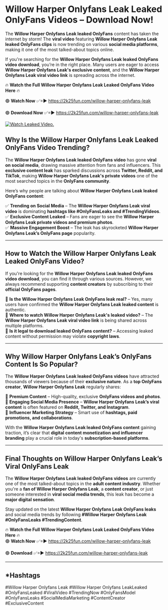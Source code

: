 # Willow Harper Onlyfans Leak Leaked OnlyFans Videos – Download Now!

The **Willow Harper Onlyfans Leak leaked OnlyFans** content has taken the internet by storm! The **viral video** featuring **Willow Harper Onlyfans Leak leaked OnlyFans clips** is now trending on various **social media platforms**, making it one of the most talked-about topics online.  

If you're searching for the **Willow Harper Onlyfans Leak leaked OnlyFans video download**, you’re in the right place. Many users are eager to access **Willow Harper Onlyfans Leak's exclusive content**, and the **Willow Harper Onlyfans Leak viral video link** is spreading across the internet.  

🔥 **Watch the Full Willow Harper Onlyfans Leak Leaked OnlyFans Video Here** 🔥  

🟢 **Watch Now** ✅=► https://2k25fun.com/willow-harper-onlyfans-leak

🟢 **Download Now** ✅=► https://2k25fun.com/willow-harper-onlyfans-leak

[![Watch Leaked Video.](https://miro.medium.com/v2/resize:fit:828/format:webp/1*cilzJN44JGOrTw9NJCrNHA.gif "Watch Leaked Video")](https://2k25fun.com/willow-harper-onlyfans-leak)

## **Why Is the Willow Harper Onlyfans Leak Leaked OnlyFans Video Trending?**  

The **Willow Harper Onlyfans Leak leaked OnlyFans video** has gone **viral on social media**, drawing massive attention from fans and influencers. This **exclusive content leak** has sparked discussions across **Twitter, Reddit, and TikTok**, making **Willow Harper Onlyfans Leak's private videos** one of the most searched topics in the **OnlyFans community**.  

Here’s why people are talking about **Willow Harper Onlyfans Leak leaked OnlyFans content**:  

✅ **Trending on Social Media** – The **Willow Harper Onlyfans Leak viral video** is dominating **hashtags like #OnlyFansLeaks and #TrendingVideos**.  
✅ **Exclusive Content Leaked** – Fans are eager to see the **Willow Harper Onlyfans Leak private videos and premium photos**.  
✅ **Massive Engagement Boost** – The leak has skyrocketed **Willow Harper Onlyfans Leak’s OnlyFans page** popularity.  

---

## **How to Watch the Willow Harper Onlyfans Leak Leaked OnlyFans Video?**  

If you're looking for the **Willow Harper Onlyfans Leak leaked OnlyFans video download**, you can find it through various sources. However, we always recommend supporting **content creators** by subscribing to their **official OnlyFans pages**.  

🔹 **Is the Willow Harper Onlyfans Leak OnlyFans leak real?** – Yes, many users have confirmed the **Willow Harper Onlyfans Leak leaked content** is authentic.  
🔹 **Where to watch Willow Harper Onlyfans Leak's leaked video?** – The **Willow Harper Onlyfans Leak viral video link** is being shared across multiple platforms.  
🔹 **Is it legal to download leaked OnlyFans content?** – Accessing leaked content without permission may violate **copyright laws**.  

---

## **Why Willow Harper Onlyfans Leak’s OnlyFans Content Is So Popular?**  

The **Willow Harper Onlyfans Leak leaked OnlyFans videos** have attracted thousands of viewers because of their **exclusive nature**. As a **top OnlyFans creator**, **Willow Harper Onlyfans Leak** regularly shares:  

📌 **Premium Content** – High-quality, exclusive **OnlyFans videos and photos**.  
📌 **Engaging Social Media Presence** – **Willow Harper Onlyfans Leak’s viral content** is often featured on **Reddit, Twitter, and Instagram**.  
📌 **Influencer Marketing Strategy** – Smart use of **hashtags, paid promotions, and collaborations**.  

With the **Willow Harper Onlyfans Leak leaked OnlyFans content** gaining traction, it’s clear that **digital content monetization and influencer branding** play a crucial role in today's **subscription-based platforms**.  

---

## **Final Thoughts on Willow Harper Onlyfans Leak’s Viral OnlyFans Leak**  

The **Willow Harper Onlyfans Leak leaked OnlyFans videos** are currently one of the most talked-about topics in the **adult content industry**. Whether you're a **fan of Willow Harper Onlyfans Leak**, a **content creator**, or just someone interested in **viral social media trends**, this leak has become a **major digital sensation**.  

Stay updated on the latest **Willow Harper Onlyfans Leak OnlyFans leaks** and social media trends by following **#Willow Harper Onlyfans Leak #OnlyFansLeaks #TrendingContent**.  

🔥 **Watch the Full Willow Harper Onlyfans Leak Leaked OnlyFans Video Here** 🔥  
🟢 **Watch Now** ✅=► https://2k25fun.com/willow-harper-onlyfans-leak

🟢 **Download** ✅=► https://2k25fun.com/willow-harper-onlyfans-leak

---

## *Hashtags
#Willow Harper Onlyfans Leak #Willow Harper Onlyfans LeakLeaked #OnlyFansLeaked #ViralVideo #TrendingNow #OnlyFansModel #OnlyFansLeaks #SocialMediaMarketing #ContentCreator #ExclusiveContent  